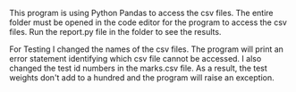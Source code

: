 This program is using Python Pandas to access the csv files. The entire folder must be opened in the
code editor for the program to access the csv files. Run the report.py file in the folder to see the results.  

For Testing I changed the names of the csv files.  The program will print an error statement 
identifying which csv file cannot be accessed.  I also changed the test id numbers in the marks.csv
file.  As a result, the test weights don't add to a hundred and the program will raise an exception. 